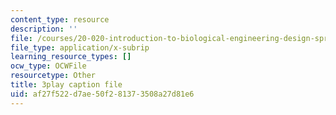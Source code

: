```yaml
---
content_type: resource
description: ''
file: /courses/20-020-introduction-to-biological-engineering-design-spring-2009/af27f522d7ae50f281373508a27d81e6_o1bk4otKZw8.vtt
file_type: application/x-subrip
learning_resource_types: []
ocw_type: OCWFile
resourcetype: Other
title: 3play caption file
uid: af27f522-d7ae-50f2-8137-3508a27d81e6
---
```

